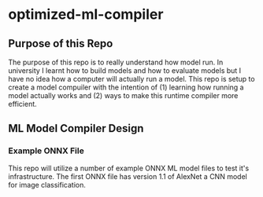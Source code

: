 # optimized-ml-compiler

## Purpose of this Repo

The purpose of this repo is to really understand how model run. In university I learnt how to build models and how to evaluate models but I have no idea how a computer will actually run a model. This repo is setup to create a model compuiler with the intention of (1) learning how running a model actually works and (2) ways to make this runtime compiler more efficient. 

## ML Model Compiler Design 



### Example ONNX File 

This repo will utilize a number of example ONNX ML model files to test it's infrastructure. The first ONNX file has version 1.1 of AlexNet a CNN model for image classification. 